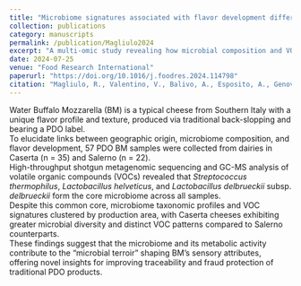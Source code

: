 ```yaml
---
title: "Microbiome signatures associated with flavor development differentiate Protected Designation of origin water Buffalo Mozzarella cheese from different production areas"
collection: publications
category: manuscripts
permalink: /publication/Magliulo2024
excerpt: "A multi-omic study revealing how microbial composition and VOC profiles distinguish PDO water Buffalo Mozzarella cheese from Caserta and Salerno."
date: 2024-07-25
venue: "Food Research International"
paperurl: "https://doi.org/10.1016/j.foodres.2024.114798"
citation: "Magliulo, R., Valentino, V., Balivo, A., Esposito, A., Genovese, A., Ercolini, D., & De Filippis, F. (2024). Microbiome signatures associated with flavor development differentiate Protected Designation of origin water Buffalo Mozzarella cheese from different production areas. *Food Research International*, 192, 114798."
---
```


Water Buffalo Mozzarella (BM) is a typical cheese from Southern Italy with a unique flavor profile and texture, produced via traditional back-slopping and bearing a PDO label.  
To elucidate links between geographic origin, microbiome composition, and flavor development, 57 PDO BM samples were collected from dairies in Caserta (n = 35) and Salerno (n = 22).  
High-throughput shotgun metagenomic sequencing and GC-MS analysis of volatile organic compounds (VOCs) revealed that *Streptococcus thermophilus*, *Lactobacillus helveticus*, and *Lactobacillus delbrueckii* subsp. *delbrueckii* form the core microbiome across all samples.  
Despite this common core, microbiome taxonomic profiles and VOC signatures clustered by production area, with Caserta cheeses exhibiting greater microbial diversity and distinct VOC patterns compared to Salerno counterparts.  
These findings suggest that the microbiome and its metabolic activity contribute to the “microbial terroir” shaping BM’s sensory attributes, offering novel insights for improving traceability and fraud protection of traditional PDO products.  
